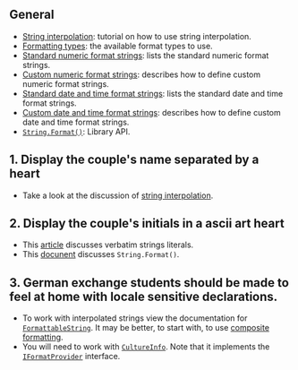 ## General

- [String interpolation][string-interpolation]: tutorial on how to use string interpolation.
- [Formatting types][formatting-types]: the available format types to use.
- [Standard numeric format strings][standard-numeric-format-strings]: lists the standard numeric format strings.
- [Custom numeric format strings][custom-numeric-format-strings]: describes how to define custom numeric format strings.
- [Standard date and time format strings][standard-date-and-time-format-strings]: lists the standard date and time format strings.
- [Custom date and time format strings][custom-date-and-time-format-strings]: describes how to define custom date and time format strings.
- [`String.Format()`][string-format]: Library API.

## 1. Display the couple's name separated by a heart

- Take a look at the discussion of [string interpolation][string-interpolation].

## 2. Display the couple's initials in a ascii art heart

- This [article][verbatim-strings] discusses verbatim strings literals.
- This [docunent][string-format] discusses `String.Format()`.

## 3. German exchange students should be made to feel at home with locale sensitive declarations.

- To work with interpolated strings view the documentation for [`FormattableString`][formattable-string]. It may be better, to start with, to use [composite formatting][composite-formatting].
- You will need to work with [`CultureInfo`][culture-info]. Note that it implements the [`IFormatProvider`][format-provider] interface.

[string-interpolation]: https://docs.microsoft.com/en-us/dotnet/csharp/tutorials/string-interpolation
[format-provider]: https://docs.microsoft.com/en-us/dotnet/api/system.iformatprovider?view=netcore-3.1
[custom-formatter]: https://docs.microsoft.com/en-us/dotnet/api/system.icustomformatter?view=netcore-3.1
[string-format]: https://docs.microsoft.com/en-us/dotnet/api/system.string.format?view=netcore-3.1#System_String_Format_System_String_System_Object_System_Object_System_Object_
[verbatim-strings]: https://docs.microsoft.com/en-us/dotnet/csharp/programming-guide/strings/#regular-and-verbatim-string-literals
[culture-info]: https://docs.microsoft.com/en-us/dotnet/api/system.globalization.cultureinfo?view=netcore-3.1
[formattable-string]: https://docs.microsoft.com/en-us/dotnet/api/system.formattablestring?view=netcore-3.1
[formatting-types]: https://docs.microsoft.com/en-us/dotnet/standard/base-types/formatting-types
[standard-numeric-format-strings]: https://docs.microsoft.com/en-us/dotnet/standard/base-types/standard-numeric-format-strings
[custom-numeric-format-strings]: https://docs.microsoft.com/en-us/dotnet/standard/base-types/custom-numeric-format-strings
[standard-date-and-time-format-strings]: https://docs.microsoft.com/en-us/dotnet/standard/base-types/standard-date-and-time-format-strings
[custom-date-and-time-format-strings]: https://docs.microsoft.com/en-us/dotnet/standard/base-types/custom-date-and-time-format-strings
[composite-formatting]: https://docs.microsoft.com/en-us/dotnet/standard/base-types/composite-formatting
